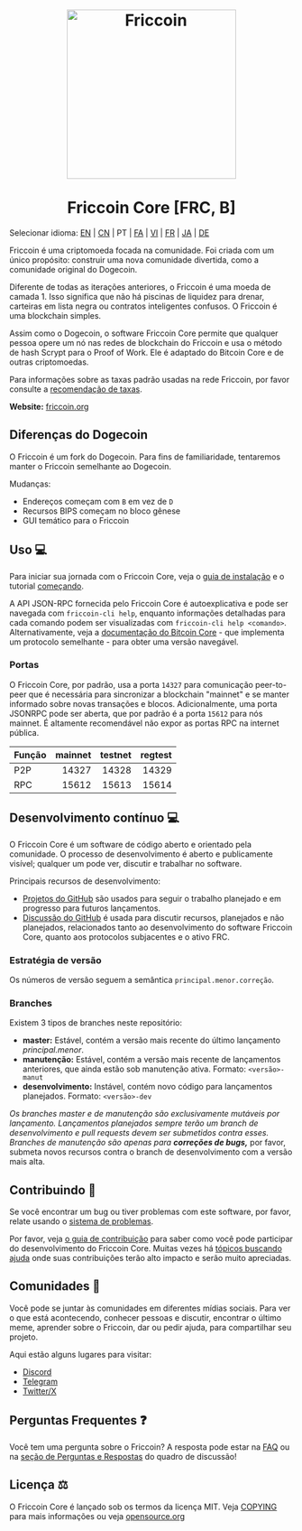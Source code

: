 <h1 align="center">
<img src="https://i.imgur.com/d9a8NfA.png" alt="Friccoin" width="300"/>
<br/><br/>
Friccoin Core [FRC, B]
</h1>

Selecionar idioma: [EN](./README.md) | [CN](./README_zh_CN.md) | PT | [FA](./README_fa_IR.md) | [VI](./README_vi_VN.md) | [FR](./README_fr_FR.md) | [JA](./README_ja_JP.md) | [DE](./README_de_DE.md)

Friccoin é uma criptomoeda focada na comunidade. Foi criada com um único propósito: construir uma nova comunidade divertida, como a comunidade original do Dogecoin.

Diferente de todas as iterações anteriores, o Friccoin é uma moeda de camada 1. Isso significa que não há piscinas de liquidez para drenar, carteiras em lista negra ou contratos inteligentes confusos. O Friccoin é uma blockchain simples.

Assim como o Dogecoin, o software Friccoin Core permite que qualquer pessoa opere um nó nas redes de blockchain do Friccoin e usa o método de hash Scrypt para o Proof of Work. Ele é adaptado do Bitcoin Core e de outras criptomoedas.

Para informações sobre as taxas padrão usadas na rede Friccoin, por favor consulte a [recomendação de taxas](doc/fee-recommendation.md).

**Website:** [friccoin.org](https://friccoin.org)

## Diferenças do Dogecoin

O Friccoin é um fork do Dogecoin. Para fins de familiaridade, tentaremos manter o Friccoin semelhante ao Dogecoin.

Mudanças:

* Endereços começam com `B` em vez de `D`
* Recursos BIPS começam no bloco gênese
* GUI temático para o Friccoin

## Uso 💻

Para iniciar sua jornada com o Friccoin Core, veja o [guia de instalação](INSTALL.md) e o tutorial [começando](doc/getting-started.md).

A API JSON-RPC fornecida pelo Friccoin Core é autoexplicativa e pode ser navegada com `friccoin-cli help`, enquanto informações detalhadas para cada comando podem ser visualizadas com `friccoin-cli help <comando>`. Alternativamente, veja a [documentação do Bitcoin Core](https://developer.bitcoin.org/reference/rpc/) - que implementa um protocolo semelhante - para obter uma versão navegável.

### Portas

O Friccoin Core, por padrão, usa a porta `14327` para comunicação peer-to-peer que é necessária para sincronizar a blockchain "mainnet" e se manter informado sobre novas transações e blocos. Adicionalmente, uma porta JSONRPC pode ser aberta, que por padrão é a porta `15612` para nós mainnet. É altamente recomendável não expor as portas RPC na internet pública.

| Função | mainnet | testnet | regtest |
| :------- | ------: | ------: | ------: |
| P2P      |   14327 |   14328 |   14329 |
| RPC      |   15612 |   15613 |   15614 |

## Desenvolvimento contínuo 💻

O Friccoin Core é um software de código aberto e orientado pela comunidade. O processo de desenvolvimento é aberto e publicamente visível; qualquer um pode ver, discutir e trabalhar no software.

Principais recursos de desenvolvimento:

* [Projetos do GitHub](https://github.com/Friccoin/Friccoin-core/projects) são usados para seguir o trabalho planejado e em progresso para futuros lançamentos.
* [Discussão do GitHub](https://github.com/Friccoin/Friccoin-core/discussions) é usada para discutir recursos, planejados e não planejados, relacionados tanto ao desenvolvimento do software Friccoin Core, quanto aos protocolos subjacentes e o ativo FRC.

### Estratégia de versão
Os números de versão seguem a semântica ```principal.menor.correção```.

### Branches
Existem 3 tipos de branches neste repositório:

- **master:** Estável, contém a versão mais recente do último lançamento *principal.menor*.
- **manutenção:** Estável, contém a versão mais recente de lançamentos anteriores, que ainda estão sob manutenção ativa. Formato: ```<versão>-manut```
- **desenvolvimento:** Instável, contém novo código para lançamentos planejados. Formato: ```<versão>-dev```

*Os branches master e de manutenção são exclusivamente mutáveis por lançamento. Lançamentos planejados sempre terão um branch de desenvolvimento e pull requests devem ser submetidos contra esses. Branches de manutenção são apenas para **correções de bugs,*** por favor, submeta novos recursos contra o branch de desenvolvimento com a versão mais alta.

## Contribuindo 🤝

Se você encontrar um bug ou tiver problemas com este software, por favor, relate usando o [sistema de problemas](https://github.com/Friccoin/Friccoin-core/issues/new?assignees=&labels=bug&template=bug_report.md&title=%5Bbug%5D+).

Por favor, veja [o guia de contribuição](CONTRIBUTING.md) para saber como você pode participar do desenvolvimento do Friccoin Core. Muitas vezes há [tópicos buscando ajuda](https://github.com/Friccoin/Friccoin-core/labels/help%20wanted) onde suas contribuições terão alto impacto e serão muito apreciadas.

## Comunidades 🐸

Você pode se juntar às comunidades em diferentes mídias sociais.
Para ver o que está acontecendo, conhecer pessoas e discutir, encontrar o último meme, aprender sobre o Friccoin, dar ou pedir ajuda, para compartilhar seu projeto.

Aqui estão alguns lugares para visitar:


* [Discord](https://discord.gg/rqtkgwsk6j)
* [Telegram](https://t.me/fricscoin)
* [Twitter/X](https://x.com/friccoinpow)

## Perguntas Frequentes ❓

Você tem uma pergunta sobre o Friccoin? A resposta pode estar na [FAQ](doc/FAQ.md) ou na [seção de Perguntas e Respostas](https://github.com/Friccoin/Friccoin-core/discussions/categories/q-a) do quadro de discussão!

## Licença ⚖️
O Friccoin Core é lançado sob os termos da licença MIT. Veja
[COPYING](COPYING) para mais informações ou veja
[opensource.org](https://opensource.org/licenses/MIT)
